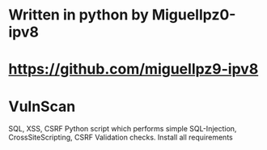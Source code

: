 # Written in python by Miguellpz0-ipv8 
# https://github.com/miguellpz9-ipv8
# VulnScan
SQL, XSS, CSRF 
Python script which performs simple SQL-Injection, CrossSiteScripting, CSRF Validation checks. 
Install all requirements

